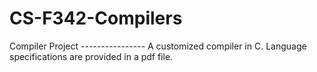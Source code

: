 # CS-F342-Compilers
Compiler Project ----------------  A customized compiler in C. Language specifications are provided in a pdf file.


